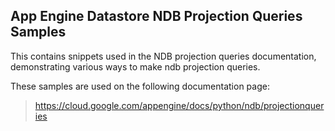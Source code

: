 ## App Engine Datastore NDB Projection Queries Samples

This contains snippets used in the NDB projection queries documentation,
demonstrating various ways to make ndb projection queries.

<!-- auto-doc-link -->
These samples are used on the following documentation page:

> https://cloud.google.com/appengine/docs/python/ndb/projectionqueries

<!-- end-auto-doc-link -->
